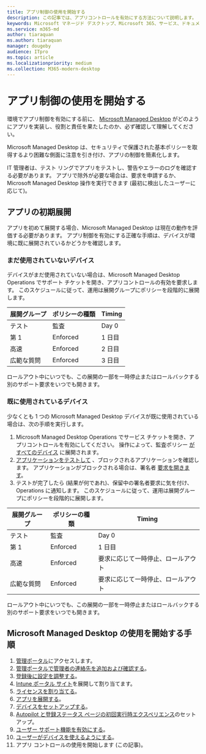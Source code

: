 ```yaml
---
title: アプリ制御の使用を開始する
description: この記事では、アプリコントロールを有効にする方法について説明します。
keywords: Microsoft マネージド デスクトップ、Microsoft 365、サービス、ドキュメント
ms.service: m365-md
author: tiaraquan
ms.author: tiaraquan
manager: dougeby
audience: ITpro
ms.topic: article
ms.localizationpriority: medium
ms.collection: M365-modern-desktop
---
```


# <a name="get-started-with-app-control"></a>アプリ制御の使用を開始する

環境でアプリ制御を有効にする前に、 [Microsoft Managed Desktop](../service-description/app-control.md) がどのようにアプリを実装し、役割と責任を果たしたのか、必ず確認して理解してください。

Microsoft Managed Desktop は、セキュリティで保護された基本ポリシーを取得するより困難な側面に注意を引き付け、アプリの制御を簡素化します。

IT 管理者は、テスト リングでアプリをテストし、警告やエラーのログを確認する必要があります。 アプリで除外が必要な場合は、要求を申請するか、Microsoft Managed Desktop 操作を実行できます (最初に検出したユーザーに応じて)。

## <a name="initial-deployment-of-apps"></a>アプリの初期展開

アプリを初めて展開する場合、Microsoft Managed Desktop は現在の動作を評価する必要があります。 アプリ制御を有効にする正確な手順は、デバイスが環境に既に展開されているかどうかを確認します。

### <a name="devices-not-yet-in-use"></a>まだ使用されていないデバイス

デバイスがまだ使用されていない場合は、Microsoft Managed Desktop Operations でサポート チケットを開き、アプリコントロールの有効を要求します。 このスケジュールに従って、運用は展開グループにポリシーを段階的に展開します。

| 展開グループ | ポリシーの種類 | Timing |
| ------ | ------ | ------ |
| テスト |  監査 |  Day 0 |
| 第 1 | Enforced | 1 日目 |
| 高速 | Enforced |  2 日目 |
| 広範な質問 | Enforced |  3 日目 |

ロールアウト中にいつでも、この展開の一部を一時停止またはロールバックする別のサポート要求をいつでも開きます。

### <a name="devices-already-in-use"></a>既に使用されているデバイス

少なくとも 1 つの Microsoft Managed Desktop デバイスが既に使用されている場合は、次の手順を実行します。

1. Microsoft Managed Desktop Operations でサービス チケットを開き、アプリコントロールを有効にしてください。 操作によって、監査ポリシー [がすべてのデバイス](../service-description/app-control.md#audit-policy) に展開されます。
2. [アプリケーションをテストして](../working-with-managed-desktop/work-with-app-control.md#add-a-new-app) 、ブロックされるアプリケーションを確認します。 アプリケーションがブロックされる場合は、署名者 [要求を開きます](../working-with-managed-desktop/work-with-app-control.md#add-or-remove-a-trusted-signer)。
3. テストが完了したら (結果が何であれ)、保留中の署名者要求に気を付け、Operations に通知します。 このスケジュールに従って、運用は展開グループにポリシーを段階的に展開します。

| 展開グループ | ポリシーの種類 | Timing |
| ------ | ------ | ------ |
| テスト     | 監査 |  Day 0 |
| 第 1     | Enforced | 1 日目 |
| 高速     | Enforced |  要求に応じて一時停止、ロールアウト |
| 広範な質問     | Enforced |  要求に応じて一時停止、ロールアウト |

ロールアウト中にいつでも、この展開の一部を一時停止またはロールバックする別のサポート要求をいつでも開きます。

## <a name="steps-to-get-started-with-microsoft-managed-desktop"></a>Microsoft Managed Desktop の使用を開始する手順

1. [管理ポータル](access-admin-portal.md)にアクセスします。
1. [管理ポータルで管理者の連絡先を追加および確認する](add-admin-contacts.md)。
1. [登録後に設定を調整する](conditional-access.md)。
1. [Intune ポータル サイト](company-portal.md)を展開して割り当てます。
1. [ライセンスを割り当てる](assign-licenses.md)。
1. [アプリを展開する](deploy-apps.md)。
1. [デバイスをセットアップする](set-up-devices.md)。
1. [Autopilot と登録ステータス ページの初回実行時エクスペリエンス](esp-first-run.md)のセットアップ。
1. [ユーザー サポート機能を有効にする](enable-support.md)。
1. [ユーザーがデバイスを使えるようにする](get-started-devices.md)。
1. アプリ コントロールの使用を開始します (この記事)。
